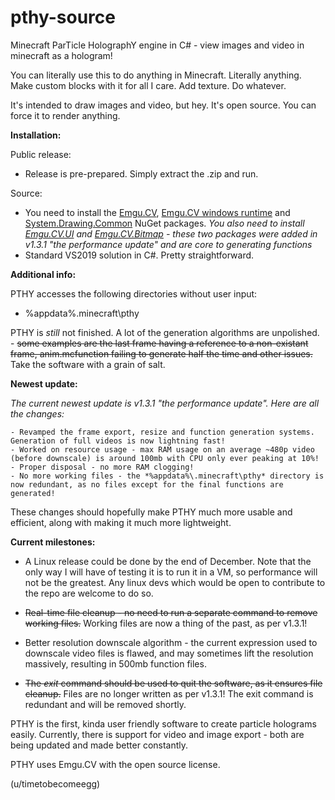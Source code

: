 # pthy-source
Minecraft ParTicle HolographY engine in C# - view images and video in minecraft as a hologram!

You can literally use this to do anything in Minecraft. Literally anything. Make custom blocks with it for all I care. Add texture. Do whatever.

It's intended to draw images and video, but hey. It's open source. You can force it to render anything.

**Installation:**
  
  Public release:
   - Release is pre-prepared. Simply extract the .zip and run.

  Source:
   - You need to install the [Emgu.CV](https://www.nuget.org/packages/Emgu.CV/4.4.0.4099), [Emgu.CV windows runtime](https://www.nuget.org/packages/Emgu.CV.runtime.windows/) and [System.Drawing.Common](https://www.nuget.org/packages/System.Drawing.Common/) NuGet packages. *You also need to install [Emgu.CV.UI](https://www.nuget.org/packages/Emgu.CV.UI/) and [Emgu.CV.Bitmap](https://www.nuget.org/packages/Emgu.CV.Bitmap/) - these two packages were added in v1.3.1 "the performance update" and are core to generating functions*
   - Standard VS2019 solution in C#. Pretty straightforward.

**Additional info:**

  PTHY accesses the following directories without user input:
   - %appdata%\.minecraft\pthy
  
  PTHY is *still* not finished. A lot of the generation algorithms are unpolished. - ~~some examples are the last frame having a reference to a non-existant frame, anim.mcfunction failing to generate half the time and other issues.~~ Take the software with a grain of salt.
  
**Newest update:**

  *The current newest update is v1.3.1 "the performance update". Here are all the changes:*

    - Revamped the frame export, resize and function generation systems. Generation of full videos is now lightning fast!
    - Worked on resource usage - max RAM usage on an average ~480p video (before downscale) is around 100mb with CPU only ever peaking at 10%!
    - Proper disposal - no more RAM clogging!
    - No more working files - the *%appdata%\.minecraft\pthy* directory is now redundant, as no files except for the final functions are generated!
    
These changes should hopefully make PTHY much more usable and efficient, along with making it much more lightweight.
  
**Current milestones:**

  - A Linux release could be done by the end of December. Note that the only way I will have of testing it is to run it in a VM, so performance will not be the greatest. Any linux devs which would be open to contribute to the repo are welcome to do so.
  
  - ~~Real-time file cleanup - no need to run a separate command to remove working files.~~ Working files are now a thing of the past, as per v1.3.1!
  
  - Better resolution downscale algorithm - the current expression used to downscale video files is flawed, and may sometimes lift the resolution massively, resulting in 500mb function files.

  - ~~The *exit* command should be used to quit the software, as it ensures file cleanup.~~ Files are no longer written as per v1.3.1! The exit command is redundant and will be removed shortly.
   
PTHY is the first, kinda user friendly software to create particle holograms easily.
Currently, there is support for video and image export - both are being updated and made better constantly.

PTHY uses Emgu.CV with the open source license. 

(u/timetobecomeegg)

